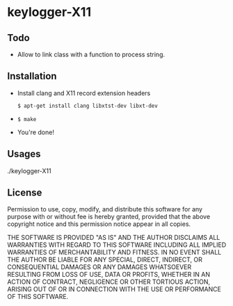 keylogger-X11
=============

## Todo

  * Allow to link class with a function to process string.

## Installation

  * Install clang and X11 record extension headers

    ```$ apt-get install clang libxtst-dev libxt-dev```
  
  * ```$ make```

  * You're done!

## Usages

./keylogger-X11

## License

Permission to use, copy, modify, and distribute this software for any
purpose with or without fee is hereby granted, provided that the above
copyright notice and this permission notice appear in all copies.

THE SOFTWARE IS PROVIDED "AS IS" AND THE AUTHOR DISCLAIMS ALL WARRANTIES
WITH REGARD TO THIS SOFTWARE INCLUDING ALL IMPLIED WARRANTIES OF
MERCHANTABILITY AND FITNESS. IN NO EVENT SHALL THE AUTHOR BE LIABLE FOR
ANY SPECIAL, DIRECT, INDIRECT, OR CONSEQUENTIAL DAMAGES OR ANY DAMAGES
WHATSOEVER RESULTING FROM LOSS OF USE, DATA OR PROFITS, WHETHER IN AN
ACTION OF CONTRACT, NEGLIGENCE OR OTHER TORTIOUS ACTION, ARISING OUT OF
OR IN CONNECTION WITH THE USE OR PERFORMANCE OF THIS SOFTWARE.
